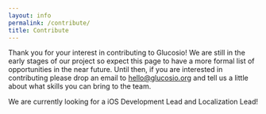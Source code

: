 ```yaml
---
layout: info
permalink: /contribute/
title: Contribute
---
```


Thank you for your interest in contributing to Glucosio! We are still in the early stages of our project so expect this page to have a more formal list of opportunities in the near future. Until then, if you are interested in contributing please drop an email to hello@glucosio.org and tell us a little about what skills you can bring to the team. 

We are currently looking for a iOS Development Lead and Localization Lead!
